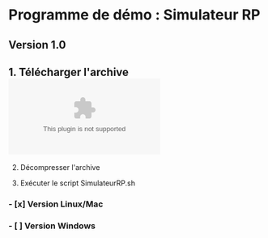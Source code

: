 # Programme de démo : Simulateur RP #
## Version 1.0 ##


## 1. Télécharger l'archive ![SimulateurRP_Demo_Package.zip](SimulateurRP_Demo_Package.zip)

  2. Décompresser l'archive

  3. Exécuter le script SimulateurRP.sh



### - [x] Version Linux/Mac
### - [ ] Version Windows
